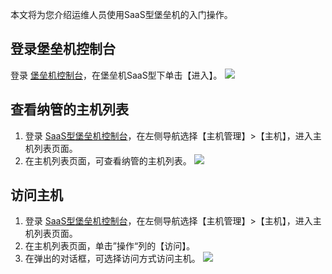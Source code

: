 
本文将为您介绍运维人员使用SaaS型堡垒机的入门操作。

## 登录堡垒机控制台
登录 [堡垒机控制台](https://console.cloud.tencent.com/cds/dasb)，在堡垒机SaaS型下单击【进入】。
![](https://main.qcloudimg.com/raw/4208abbac03b12cb208d7b8b346ae606.png)

## 查看纳管的主机列表
1. 登录 [SaaS型堡垒机控制台](https://console.cloud.tencent.com/cds/dasb)，在左侧导航选择【主机管理】>【主机】，进入主机列表页面。
2. 在主机列表页面，可查看纳管的主机列表。
![](https://main.qcloudimg.com/raw/7122bd5111ebbc68090a1365e7072c19.png)

## 访问主机
1. 登录 [SaaS型堡垒机控制台](https://console.cloud.tencent.com/cds/dasb)，在左侧导航选择【主机管理】>【主机】，进入主机列表页面。
2. 在主机列表页面，单击”操作“列的【访问】。
3. 在弹出的对话框，可选择访问方式访问主机。
![](https://main.qcloudimg.com/raw/0a5d66ff56292b1ab746b94c213b4345.png)
